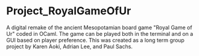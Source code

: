 # Project_RoyalGameOfUr
A digital remake of the ancient Mesopotamian board game "Royal Game of Ur" coded in OCaml. The game can be played both in the terminal and on a GUI based on player preference. This was created as a long term group project by Karen Aoki, Adrian Lee, and Paul Sachs.
